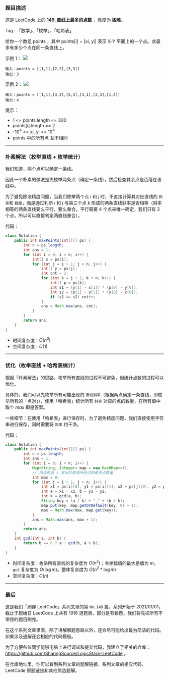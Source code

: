 ### 题目描述

这是 LeetCode 上的 **[149. 直线上最多的点数](https://leetcode-cn.com/problems/max-points-on-a-line/solution/gong-shui-san-xie-liang-chong-mei-ju-zhi-u44s/)** ，难度为 **困难**。

Tag : 「数学」、「枚举」、「哈希表」

给你一个数组 points ，其中 points[i] = [xi, yi] 表示 X-Y 平面上的一个点。求最多有多少个点在同一条直线上。


示例 1：
![](https://assets.leetcode.com/uploads/2021/02/25/plane1.jpg)
```
输入：points = [[1,1],[2,2],[3,3]]
输出：3
```
示例 2：
![](https://assets.leetcode.com/uploads/2021/02/25/plane2.jpg)
```
输入：points = [[1,1],[3,2],[5,3],[4,1],[2,3],[1,4]]
输出：4
```

提示：
* 1 <= points.length <= 300
* points[i].length == 2
* -$10^4$ <= xi, yi <= $10^4$
* points 中的所有点 互不相同

---

### 朴素解法（枚举直线 + 枚举统计）

我们知道，两个点可以确定一条线。

因此一个朴素的做法是先枚举两条点（确定一条线），然后检查其余点是否落在该线中。

为了避免除法精度问题，当我们枚举两个点 $i$ 和 $j$ 时，不直接计算其对应直线的 `斜率`和 `截距`，而是通过判断 $i$ 和 $j$ 与第三个点 $k$ 形成的两条直线斜率是否相等（斜率相等的两条直线要么平行，要么重合，平行需要 $4$ 个点来唯一确定，我们只有 $3$ 个点，所以可以直接判定两直线重合）。

代码：
```Java
class Solution {
    public int maxPoints(int[][] ps) {
        int n = ps.length;
        int ans = 1;
        for (int i = 0; i < n; i++) {
            int[] x = ps[i];
            for (int j = i + 1; j < n; j++) {
                int[] y = ps[j];
                int cnt = 2;
                for (int k = j + 1; k < n; k++) {
                    int[] p = ps[k];
                    int s1 = (y[1] - x[1]) * (p[0] - y[0]);
                    int s2 = (p[1] - y[1]) * (y[0] - x[0]);
                    if (s1 == s2) cnt++;
                }
                ans = Math.max(ans, cnt);
            }
        }
        return ans;
    }
}
```
* 时间复杂度：$O(n^3)$
* 空间复杂度：$O(1)$

---

### 优化（枚举直线 + 哈希表统计）

根据「朴素解法」的思路，枚举所有直线的过程不可避免，但统计点数的过程可以优化。

具体的，我们可以先枚举所有可能出现的 `直线斜率`（根据两点确定一条直线，即枚举所有的「点对」），使用「哈希表」统计所有 `斜率` 对应的点的数量，在所有值中取个 $max$ 即是答案。

一些细节：在使用「哈希表」进行保存时，为了避免精度问题，我们直接使用字符串进行保存，同时需要将 `斜率` 约干净。

代码：
```Java
class Solution {
    public int maxPoints(int[][] ps) {
        int n = ps.length;
        int ans = 1;
        for (int i = 0; i < n; i++) {
            Map<String, Integer> map = new HashMap<>();
            // 由当前点 i 发出的直线所经过的最多点数量
            int max = 0;
            for (int j = i + 1; j < n; j++) {
                int x1 = ps[i][0], y1 = ps[i][1], x2 = ps[j][0], y2 = ps[j][1];
                int a = x1 - x2, b = y1 - y2;
                int k = gcd(a, b);
                String key = (a / k) + "_" + (b / k);
                map.put(key, map.getOrDefault(key, 0) + 1);
                max = Math.max(max, map.get(key));
            }
            ans = Math.max(ans, max + 1);
        }
        return ans;
    }
    int gcd(int a, int b) {
        return b == 0 ? a : gcd(b, a % b);
    }
}
```
* 时间复杂度：枚举所有直线的复杂度为 $O(n^2)$；令坐标值的最大差值为 $m$，`gcd` 复杂度为 $O(\log{m})$。整体复杂度为 $O(n^2 * \log{m})$
* 空间复杂度：$O(n)$

---

### 最后

这是我们「刷穿 LeetCode」系列文章的第 `No.149` 篇，系列开始于 2021/01/01，截止于起始日 LeetCode 上共有 1916 道题目，部分是有锁题，我们将先把所有不带锁的题目刷完。

在这个系列文章里面，除了讲解解题思路以外，还会尽可能给出最为简洁的代码。如果涉及通解还会相应的代码模板。

为了方便各位同学能够电脑上进行调试和提交代码，我建立了相关的仓库：https://github.com/SharingSource/LogicStack-LeetCode 。

在仓库地址里，你可以看到系列文章的题解链接、系列文章的相应代码、LeetCode 原题链接和其他优选题解。

